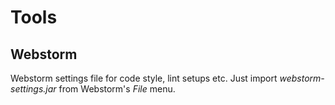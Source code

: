 # Tools


## Webstorm

Webstorm settings file for code style, lint setups etc. Just import *webstorm-settings.jar* from Webstorm's *File* menu.
 
 